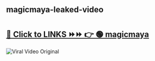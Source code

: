 
 ## magicmaya-leaked-video 

# <h2><a href="https://clipsfans.com/magicmaya&ref=git">🔗 Click to LINKS ⏩⏩ 👉 🟢 magicmaya </a></h2>

<a href="https://clipsfans.com/magicmaya&ref=git" rel="nofollow" data-target="animated-image.originalLink"><img src="https://i.ibb.co.com/xMMVF88/686577567.gif" alt="Viral Video Original" style="max-width: 100%; display: inline-block;" data-target="animated-image.originalImage"></a>
